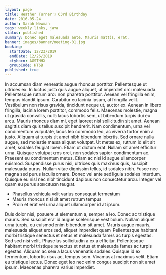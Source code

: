 ```yaml
---
layout: page
title: Heather Turner's 63rd Birthday
date: 2016-05-24
author: Sarah Newman
tags: weekly links, java
status: published
summary: Donec eget malesuada ante. Mauris mattis, erat.
banner: images/banner/meeting-01.jpg
booking:
  startDate: 12/23/2019
  endDate: 12/26/2019
  ctyhocn: AGSTHHX
  groupCode: HT6B
published: true
---
```

In accumsan diam venenatis augue rhoncus porttitor. Pellentesque ut ultrices ex. In luctus justo quis augue aliquet, ut imperdiet orci malesuada. Pellentesque rutrum arcu non pharetra porttitor. Aenean vel fringilla enim, tempus blandit ipsum. Curabitur eu lacinia ipsum, at fringilla velit. Vestibulum non risus gravida, tincidunt neque ut, auctor ex. Aenean in libero fringilla, lacinia lorem porttitor, commodo felis. Maecenas molestie, magna ut gravida convallis, nulla lacus lobortis sem, ut bibendum turpis dui eu arcu. Mauris rhoncus diam mi, eget laoreet nisl sollicitudin sit amet.
Aenean sagittis diam quis tellus suscipit hendrerit. Nam condimentum, urna vel condimentum vulputate, lacus leo commodo leo, ac viverra tortor enim a justo. Aliquam at turpis sit amet nibh bibendum lobortis. Sed ornare nulla augue, sed molestie massa aliquet volutpat. Ut metus ex, rutrum id elit sit amet, sodales feugiat lorem. Etiam ut dictum erat. Nullam sit amet efficitur urna. Quisque volutpat eros orci, non sodales sapien condimentum ac. Praesent eu condimentum metus. Etiam ac nisi id augue ullamcorper euismod. Suspendisse purus nisi, ultrices quis maximus quis, suscipit malesuada purus. Nullam vitae dignissim tellus, id sodales nibh. Fusce nec magna sed purus iaculis ornare. Donec vel ante sed ligula sodales interdum. Quisque eu nisl nec nibh tincidunt dapibus non consectetur arcu. Integer vel quam eu purus sollicitudin feugiat.

* Phasellus vehicula velit varius consequat fermentum
* Mauris rhoncus nisi sit amet rutrum tempus
* Proin et erat vel urna aliquet ullamcorper id at ipsum.

Duis dolor nisi, posuere ut elementum a, semper a leo. Donec ac tristique mauris. Sed suscipit erat id augue scelerisque vestibulum. Nullam aliquet urna turpis, eu euismod enim bibendum sit amet. Mauris augue mauris, malesuada aliquet eros sed, aliquet imperdiet quam. Pellentesque habitant morbi tristique senectus et netus et malesuada fames ac turpis egestas. Sed sed nisi velit. Phasellus sollicitudin a ex a efficitur. Pellentesque habitant morbi tristique senectus et netus et malesuada fames ac turpis egestas. Aliquam ac sem a lacus venenatis sodales. Quisque id ex fermentum, lobortis risus ac, tempus sem. Vivamus at maximus velit. Etiam eu tristique lectus. Donec eget leo nec enim congue suscipit non sit amet ipsum. Maecenas pharetra varius imperdiet.

